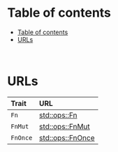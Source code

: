# Table of contents
<!-- TOC -->
* [Table of contents](#table-of-contents)
* [URLs](#urls)
<!-- TOC -->

<br>

# URLs
|Trait|URL|
|:----|:------------|
|`Fn`|[std::ops::Fn](https://doc.rust-lang.org/std/ops/trait.Fn.html)|
|`FnMut`|[std::ops::FnMut](https://doc.rust-lang.org/std/ops/trait.FnMut.html)|
|`FnOnce`|[std::ops::FnOnce](https://doc.rust-lang.org/std/ops/trait.FnOnce.html)|

<br>
